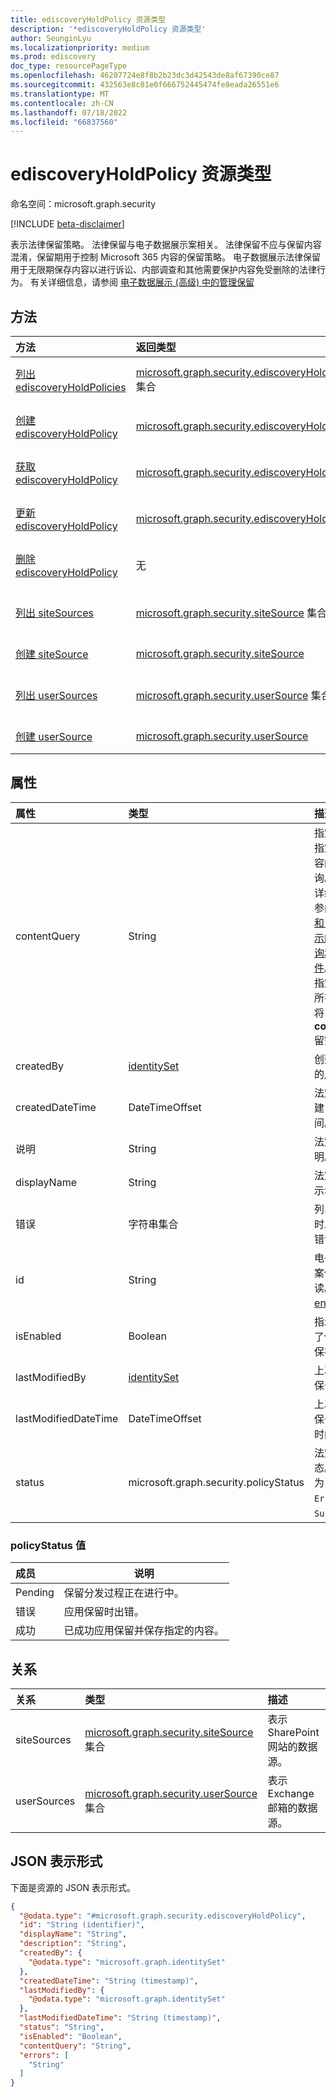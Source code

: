 ```yaml
---
title: ediscoveryHoldPolicy 资源类型
description: '*ediscoveryHoldPolicy 资源类型'
author: SeunginLyu
ms.localizationpriority: medium
ms.prod: ediscovery
doc_type: resourcePageType
ms.openlocfilehash: 46207724e8f8b2b23dc3d42543de8af67390ce87
ms.sourcegitcommit: 432563e8c81e0f666752445474fe8eada26551e6
ms.translationtype: MT
ms.contentlocale: zh-CN
ms.lasthandoff: 07/18/2022
ms.locfileid: "66837560"
---
```

# <a name="ediscoveryholdpolicy-resource-type"></a>ediscoveryHoldPolicy 资源类型

命名空间：microsoft.graph.security

[!INCLUDE [beta-disclaimer](../../includes/beta-disclaimer.md)]

表示法律保留策略。 法律保留与电子数据展示案相关。 法律保留不应与保留内容混淆，保留期用于控制 Microsoft 365 内容的保留策略。 电子数据展示法律保留用于无限期保存内容以进行诉讼、内部调查和其他需要保护内容免受删除的法律行为。 有关详细信息，请参阅 [电子数据展示 (高级) 中的管理保留 ](/microsoft-365/compliance/managing-holds)

## <a name="methods"></a>方法
|方法|返回类型|说明|
|:---|:---|:---|
|[列出 ediscoveryHoldPolicies](../api/security-ediscoverycase-list-legalholds.md)|[microsoft.graph.security.ediscoveryHoldPolicy](../resources/security-ediscoveryholdpolicy.md) 集合|获取 [ediscoveryHoldPolicy](../resources/security-ediscoveryholdpolicy.md) 对象及其属性的列表。|
|[创建 ediscoveryHoldPolicy](../api/security-ediscoverycase-post-legalholds.md)|[microsoft.graph.security.ediscoveryHoldPolicy](../resources/security-ediscoveryholdpolicy.md)|创建新的 [ediscoveryHoldPolicy](../resources/security-ediscoveryholdpolicy.md) 对象。|
|[获取 ediscoveryHoldPolicy](../api/security-ediscoveryholdpolicy-get.md)|[microsoft.graph.security.ediscoveryHoldPolicy](../resources/security-ediscoveryholdpolicy.md)|读取 [ediscoveryHoldPolicy](../resources/security-ediscoveryholdpolicy.md) 对象的属性和关系。|
|[更新 ediscoveryHoldPolicy](../api/security-ediscoveryholdpolicy-update.md)|[microsoft.graph.security.ediscoveryHoldPolicy](../resources/security-ediscoveryholdpolicy.md)|更新 [ediscoveryHoldPolicy 对象的](../resources/security-ediscoveryholdpolicy.md) 属性。|
|[删除 ediscoveryHoldPolicy](../api/security-ediscoverycase-delete-legalholds.md)|无|删除 [ediscoveryHoldPolicy](../resources/security-ediscoveryholdpolicy.md) 对象。|
|[列出 siteSources](../api/security-ediscoverycustodian-list-sitesources.md)|[microsoft.graph.security.siteSource](../resources/security-sitesource.md) 集合|从 siteSources 导航属性获取 siteSource 资源。|
|[创建 siteSource](../api/security-ediscoveryholdpolicy-post-sitesources.md)|[microsoft.graph.security.siteSource](../resources/security-sitesource.md)|创建新的 siteSource 对象。|
|[列出 userSources](../api/security-ediscoverycustodian-list-usersources.md)|[microsoft.graph.security.userSource](../resources/security-usersource.md) 集合|从 userSources 导航属性获取 userSource 资源。|
|[创建 userSource](../api/security-ediscoveryholdpolicy-post-usersources.md)|[microsoft.graph.security.userSource](../resources/security-usersource.md)|创建新的 userSource 对象。|

## <a name="properties"></a>属性
|属性|类型|描述|
|:---|:---|:---|
|contentQuery|String|指定要保存在指定位置的内容的 KQL 查询。 若要了解详细信息，请参阅 [内容搜索和电子数据展示的关键字查询和搜索条件](/microsoft-365/compliance/keyword-queries-and-search-conditions)。  若要保存指定位置中的所有内容，请将 **contentQuery** 留空。 |
|createdBy|[identitySet](../resources/identityset.md)|创建法定保留的用户。 |
|createdDateTime|DateTimeOffset|法定保留的创建日期和时间。 |
|说明|String| 法定保留说明。 |
|displayName|String| 法定保留的显示名称。 |
|错误|字符串集合|列出放置保留时发生的任何错误。 |
|id|String|电子数据展示案例的 ID。 只读。 继承自 [entity](../resources/entity.md)。 |
|isEnabled|Boolean|指示是否启用了保留并主动保存内容。 |
|lastModifiedBy|[identitySet](../resources/identityset.md)|上次修改法定保留的用户。|
|lastModifiedDateTime|DateTimeOffset|上次修改法定保留的日期和时间。 |
|status|microsoft.graph.security.policyStatus|法定保留的状态。 可取值为：`Pending`、`Error`、`Success`。|

### <a name="policystatus-values"></a>policyStatus 值

|成员|说明|
|:---|-----------|
|Pending| 保留分发过程正在进行中。 |
|错误| 应用保留时出错。 |
|成功| 已成功应用保留并保存指定的内容。 |

## <a name="relationships"></a>关系
|关系|类型|描述|
|:---|:---|:---|
|siteSources|[microsoft.graph.security.siteSource](../resources/security-sitesource.md) 集合|表示 SharePoint 网站的数据源。|
|userSources|[microsoft.graph.security.userSource](../resources/security-usersource.md) 集合|表示 Exchange 邮箱的数据源。|

## <a name="json-representation"></a>JSON 表示形式
下面是资源的 JSON 表示形式。
<!-- {
  "blockType": "resource",
  "keyProperty": "id",
  "@odata.type": "microsoft.graph.security.ediscoveryHoldPolicy",
  "openType": false
}
-->
``` json
{
  "@odata.type": "#microsoft.graph.security.ediscoveryHoldPolicy",
  "id": "String (identifier)",
  "displayName": "String",
  "description": "String",
  "createdBy": {
    "@odata.type": "microsoft.graph.identitySet"
  },
  "createdDateTime": "String (timestamp)",
  "lastModifiedBy": {
    "@odata.type": "microsoft.graph.identitySet"
  },
  "lastModifiedDateTime": "String (timestamp)",
  "status": "String",
  "isEnabled": "Boolean",
  "contentQuery": "String",
  "errors": [
    "String"
  ]
}
```

